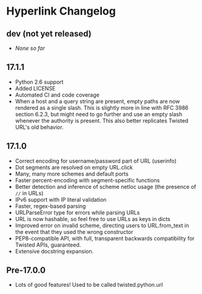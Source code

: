 # Hyperlink Changelog

## dev (not yet released)

* *None so far*

## 17.1.1

* Python 2.6 support
* Added LICENSE
* Automated CI and code coverage
* When a host and a query string are present, empty paths are now
  rendered as a single slash. This is slightly more in line with RFC
  3986 section 6.2.3, but might need to go further and use an empty
  slash whenever the authority is present. This also better replicates
  Twisted URL's old behavior.

## 17.1.0

* Correct encoding for username/password part of URL (userinfo)
* Dot segments are resolved on empty URL.click
* Many, many more schemes and default ports
* Faster percent-encoding with segment-specific functions
* Better detection and inference of scheme netloc usage (the presence
  of `//` in URLs)
* IPv6 support with IP literal validation
* Faster, regex-based parsing
* URLParseError type for errors while parsing URLs
* URL is now hashable, so feel free to use URLs as keys in dicts
* Improved error on invalid scheme, directing users to URL.from_text
  in the event that they used the wrong constructor
* PEP8-compatible API, with full, transparent backwards compatibility
  for Twisted APIs, guaranteed.
* Extensive docstring expansion.

## Pre-17.0.0

* Lots of good features! Used to be called twisted.python.url
